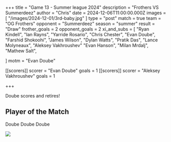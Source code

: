 +++
title = "Game 13 - Summer league 2024"
description = "Frothers VS Summerdeez"
author = "Chris"
date = 2024-12-06T11:00:00.000Z
images = [ "/images/2024-12-01/3rd-baby.jpg" ]
type = "post"
match = true
team = "OG Frothers"
opponent = "Summerdeez"
season = "summer"
result = "Draw"
frother_goals = 2
opponent_goals = 2
xi_and_subs = [
  "Ryan Kindell",
  "Ian Rayns",
  "Yarride Rosario",
  "Chris Chester",
  "Evan Doube",
  "Farshid Shokoohi",
  "James Wilson",
  "Dylan Watts",
  "Pratik Das",
  "Lance Molyneaux",
  "Aleksey Vakhroushev"
  "Evan Hanson",
  "Milan Mrdalj",
  "Mathew Salt",

]
motm = "Evan Doube"

[[scorers]]
scorer = "Evan Doube"
goals = 1
[[scorers]]
scorer = "Aleksey Vakhroushev"
goals = 1

+++

Doube scores and retires! 

## Player of the Match 
Doube Doube Doube

![](/images/2024-12-01/lance2.jpg)

